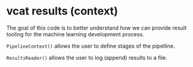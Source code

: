 # vcat results (context)

The goal of this code is to better understand how we can provide result tooling for the machine learning development process.

`PipelineContext()` allows the user to define stages of the pipelline.

`ResultsReader()` allows the user to log (append) results to a file.

